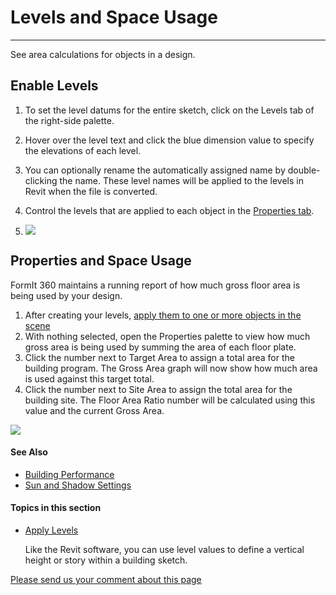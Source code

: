 # Levels and Space Usage

----

See area calculations for objects in a design.

## Enable Levels

1. To set the level datums for the entire sketch, click on the Levels tab of the right-side palette.
2. Hover over the level text and click the blue dimension value to specify the elevations of each level.
3. You can optionally rename the automatically assigned name by double-clicking the name. These level names will be applied to the levels in Revit when the file is converted.
4. Control the levels that are applied to each object in the [Properties tab](GUID-E6029F9A-7F26-43C4-BB18-B6F3B80D661F.htm).

5. ![](Images/GUID-B654ADB4-52D5-4086-A247-55304811E5F3-low.png)

## Properties and Space Usage

FormIt 360 maintains a running report of how much gross floor area is being used by your design.

1. After creating your levels, [apply them to one or more objects in the scene](GUID-E6029F9A-7F26-43C4-BB18-B6F3B80D661F.htm)
2. With nothing selected, open the Properties palette to view how much gross area is being used by summing the area of each floor plate.
3. Click the number next to Target Area to assign a total area for the building program. The Gross Area graph will now show how much area is used against this target total.
4. Click the number next to Site Area to assign the total area for the building site. The Floor Area Ratio number will be calculated using this value and the current Gross Area.

![](Images/GUID-F5CDAC20-727D-4FE2-ACD4-199EF23AF535-low.png)

#### See Also

* [Building Performance ](GUID-FF58555F-3E57-4D24-AF8F-6FEE08D5B561.htm)
* [Sun and Shadow Settings ](GUID-E1FF3C3D-2A9F-4AF8-866C-CAED491DF6E3.htm)

  

#### Topics in this section

* [Apply Levels](GUID-E6029F9A-7F26-43C4-BB18-B6F3B80D661F.htm)
    
    Like the Revit software, you can use level values to define a vertical height or story within a building sketch.

[Please send us your comment about this page](#)